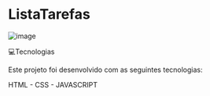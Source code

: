 # ListaTarefas

![image](https://user-images.githubusercontent.com/88556924/200123769-be54670b-5f28-489c-bbd8-c186b95f16b8.png)


💻Tecnologias

Este projeto foi desenvolvido com as seguintes tecnologias:

HTML - CSS - JAVASCRIPT
